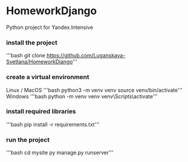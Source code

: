 # HomeworkDjango
Python project for Yandex.Intensive 

### install the project
'''bash 
git clone https://github.com/Luganskaya-Svetlana/HomeworkDjango'''

### create a virtual environment
Linux / MacOS
'''bash
python3 -m venv venv
source venv/bin/activate'''
Windows
'''bash
python -m venv venv
venv\Scripts\activate'''

### install required libraries
'''bash
pip install -r requirements.txt'''


### run the project 
'''bash
cd mysite
py manage.py runserver'''
